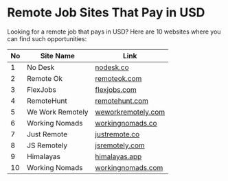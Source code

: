 # Remote Job Sites That Pay in USD

Looking for a remote job that pays in USD? Here are 10 websites where you can find such opportunities:

| No       | Site Name       | Link                         |
|-----------------|-----------------|------------------------------|
| 1         | No Desk         | [nodesk.co](https://nodesk.co) |
| 2         | Remote Ok       | [remoteok.com](https://remoteok.com) |
| 3         | FlexJobs        | [flexjobs.com](https://flexjobs.com) |
| 4         | RemoteHunt      | [remotehunt.com](https://remotehunt.com) |
| 5         | We Work Remotely| [weworkremotely.com](https://weworkremotely.com) |
| 6         | Working Nomads  | [workingnomads.co](workingnomads.co) |
| 7         | Just Remote     | [justremote.co](https://justremote.co) |
| 8         | JS Remotely     | [jsremotely.com](https://jsremotely.com) |
| 9         | Himalayas       | [himalayas.app](himalayas.app) |
| 10         | Working Nomads  | [workingnomads.com](https://workingnomads.com) |
